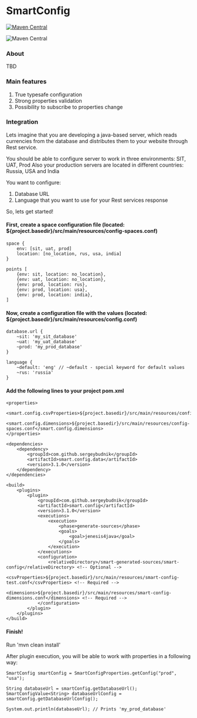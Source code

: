 # SmartConfig

[![Maven Central](https://maven-badges.herokuapp.com/maven-central/com.github.sergeybudnik/smart.config/badge.svg)](https://maven-badges.herokuapp.com/maven-central/com.github.sergeybudnik/smart.config/badge.png)

![Maven Central](https://api.travis-ci.org/SergeyBudnik/SmartConfig.svg?branch=master)

### About

TBD

### Main features ###

1. True typesafe configuration
2. Strong properties validation
3. Possibility to subscribe to properties change

### Integration

Lets imagine that you are developing a java-based server, which reads currencies from the database and distributes them to your website through Rest service.

You should be able to configure server to work in three environments: SIT, UAT, Prod
Also your production servers are located in different countries: Russia, USA and India

You want to configure:
1. Database URL
2. Language that you want to use for your Rest services response

So, lets get started!

#### First, create a space configuration file (located: ${project.basedir}/src/main/resources/config-spaces.conf)

```
space {
    env: [sit, uat, prod]
    location: [no_location, rus, usa, india]
}

points [
    {env: sit, location: no_location},
    {env: uat, location: no_location},
    {env: prod, location: rus},
    {env: prod, location: usa},
    {env: prod, location: india},
]
```

#### Now, create a configuration file with the values (located: ${project.basedir}/src/main/resources/config.conf)

```
database.url {
    ~sit: 'my_sit_database'
    ~uat: 'my_uat_database'
    ~prod: 'my_prod_database'
}

language {
    ~default: 'eng' // ~default - special keyword for default values
    ~rus: 'russia'
}
```

#### Add the following lines to your project pom.xml

```
<properties>
    <smart.config.csvProperties>${project.basedir}/src/main/resources/config.conf</smart.config.csvProperties>
    <smart.config.dimensions>${project.basedir}/src/main/resources/config-spaces.conf</smart.config.dimensions>
</properties>

<dependencies>
    <dependency>
        <groupId>com.github.sergeybudnik</groupId>
        <artifactId>smart.config.data</artifactId>
        <version>3.1.0</version>
    </dependency>
</dependencies>

<build>
    <plugins>
        <plugin>
            <groupId>com.github.sergeybudnik</groupId>
            <artifactId>smart.config</artifactId>
            <version>3.1.0</version>
            <executions>
                <execution>
                    <phase>generate-sources</phase>
                    <goals>
                        <goal>jenesis4java</goal>
                    </goals>
                </execution>
            </executions>
            <configuration>
                <relativeDirectory>/smart-generated-sources/smart-config</relativeDirectory> <!-- Optional -->
                <csvProperties>${project.basedir}/src/main/resources/smart-config-test.conf</csvProperties> <!-- Required -->
                <dimensions>${project.basedir}/src/main/resources/smart-config-dimensions.conf</dimensions> <!-- Required -->
            </configuration>
        </plugin>
    </plugins>
</build>
```

#### Finish!

Run 'mvn clean install'

After plugin execution, you will be able to work with properties in a following way:

```
SmartConfig smartConfig = SmartConfigProperties.getConfig("prod", "usa");

String databaseUrl = smartConfig.getDatabaseUrl();
SmartConfigValue<String> databaseUrlConfig = smartConfig.getDatabaseUrlConfig();

System.out.println(databaseUrl); // Prints 'my_prod_database'
```
